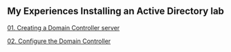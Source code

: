 ## My Experiences Installing an Active Directory lab

[01. Creating a Domain Controller server](/domain_controller/README.md)

[02. Configure the Domain Controller](/configure_server/README.md)